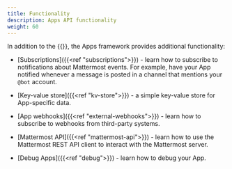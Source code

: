 ```yaml
---
title: Functionality
description: Apps API functionality
weight: 60
---
```

In addition to the {{<newtabref title="Mattermost REST APIs" href="https://api.mattermost.com">}}, the Apps framework provides additional functionality:

- [Subscriptions]({{<ref "subscriptions">}}) - learn how to subscribe to notifications about Mattermost events. For example, have your App notified whenever a message is posted in a channel that mentions your `@bot` account.

- [Key-value store]({{<ref "kv-store">}}) - a simple key-value store for App-specific data.

- [App webhooks]({{<ref "external-webhooks">}}) - learn how to subscribe to webhooks from third-party systems.

- [Mattermost API]({{<ref "mattermost-api">}}) - learn how to use the Mattermost REST API client to interact with the Mattermost server.

- [Debug Apps]({{<ref "debug">}}) - learn how to debug your App.
